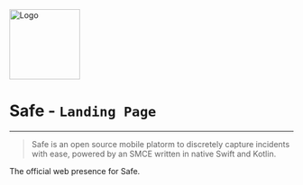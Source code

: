 <img width="125" height="125" src="https://i.ibb.co/8c5VDRr/thumbnail.png" alt="Logo">

# Safe - `Landing Page`
---

> Safe is an open source mobile platorm to discretely capture incidents with ease, powered by an SMCE written in native Swift and Kotlin.

The official web presence for Safe.



